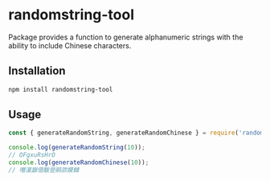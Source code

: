 # randomstring-tool

Package provides a function to generate alphanumeric strings with the ability to include Chinese characters.

## Installation

```bash
npm install randomstring-tool
```

## Usage

```javascript
const { generateRandomString, generateRandomChinese } = require('randomstring-tool');

console.log(generateRandomString(10));
// OFgxuRsHrO
console.log(generateRandomChinese(10));
// 噆澟巐借黻登鹝欩嫫雠
```
